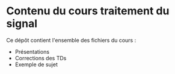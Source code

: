 # Contenu du cours traitement du signal 
Ce dépôt contient l'ensemble des fichiers du cours :
- Présentations
- Corrections des TDs
- Exemple de sujet
